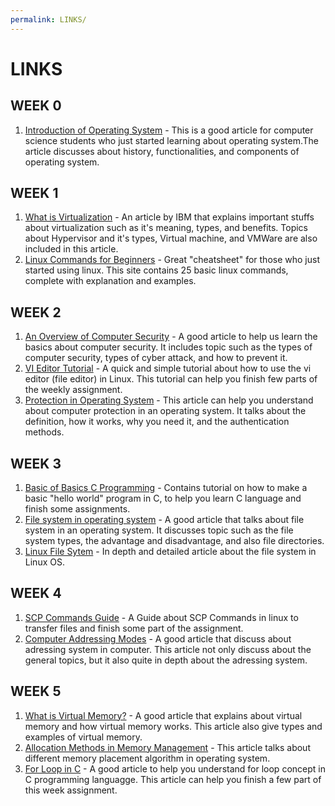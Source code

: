 ```yaml
---
permalink: LINKS/
---
```


# LINKS

## WEEK 0

1. [Introduction of Operating System](https://www.geeksforgeeks.org/introduction-of-operating-system-set-1/) - This is a good article for computer science students who just started learning about operating system.The article discusses about history, functionalities, and components of operating system.

## WEEK 1
1. [What is Virtualization](https://www.ibm.com/topics/virtualization) - An article by IBM that explains important stuffs about virtualization such as it's meaning, types, and benefits. Topics about Hypervisor and it's types, Virtual machine, and VMWare are also included in this article.
2. [Linux Commands for Beginners](https://www.geeksforgeeks.org/basic-linux-commands/) - Great "cheatsheet" for those who just started using linux. This site contains 25 basic linux commands, complete with explanation and examples.

## WEEK 2
1. [An Overview of Computer Security](https://www.geeksforgeeks.org/computer-security-overview/) - A good article to help us learn the basics about computer security. It includes topic such as the types of computer security, types of cyber attack, and how to prevent it.
2. [VI Editor Tutorial](https://www.guru99.com/the-vi-editor.html) - A quick and simple tutorial about how to use the vi editor (file editor) in Linux. This tutorial can help you finish few parts of the weekly assignment.
3. [Protection in Operating System](https://www.javatpoint.com/protection-in-operating-system) - This article can help you understand about computer protection in an operating system. It talks about the definition, how it works, why you need it, and the authentication methods.   

## WEEK 3
1. [Basic of Basics C Programming](https://www.programiz.com/c-programming/examples/print-sentence) - Contains tutorial on how to make a basic "hello world" program in C, to help you learn C language and finish some assignments.
2. [File system in operating system](https://www.geeksforgeeks.org/file-systems-in-operating-system/) - A good article that talks about file system in an operating system. It discusses topic such as the file system types, the advantage and disadvantage, and also file directories.
3. [Linux File Sytem](https://tldp.org/LDP/intro-linux/html/sect_03_01.html) - In depth and detailed article about the file system in Linux OS.

## WEEK 4
1. [SCP Commands Guide](https://linuxize.com/post/how-to-use-scp-command-to-securely-transfer-files/) - A Guide about SCP Commands in linux to transfer files and finish some part of the assignment.
2. [Computer Addressing Modes](https://www.geeksforgeeks.org/addressing-modes/) - A good article that discuss about adressing system in computer. This article not only discuss about the general topics, but it also quite in depth about the adressing system. 

## WEEK 5
1. [What is Virtual Memory?](https://www.indeed.com/career-advice/career-development/virtual-memory#:~:text=Virtual%20memory%20is%20a%20method,or%20solid%2Dstate%20disk%20storage.) - A good article that explains about virtual memory and how virtual memory works. This article also give types and examples of virtual memory.
2. [Allocation Methods in Memory Management](https://www.geeksforgeeks.org/partition-allocation-methods-in-memory-management/) - This article talks about different memory placement algorithm in operating system. 
3. [For Loop in C](https://www.w3schools.com/c/c_for_loop.php) - A good article to help you understand for loop concept in C programming languagge. This article can help you finish a few part of this week assignment.
